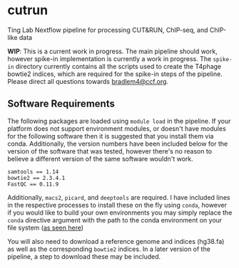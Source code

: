 # cutrun
Ting Lab Nextflow pipeline for processing CUT&amp;RUN, ChIP-seq, and ChIP-like data

**WIP**: This is a current work in progress. The main pipeline should work, however spike-in implementation is currently a work in progress. The `spike-in` directory currently contains all the scripts used to create the T4phage bowtie2 indices, which are required for the spike-in steps of the pipeline. Please direct all questions towards bradlem4@ccf.org. 

## Software Requirements
The following packages are loaded using `module load` in the pipeline. If your platform does not support environment modules, or doesn't have modules for the following software then it is suggested that you install them via conda. Additionally, the version numbers have been included below for the version of the software that was tested, however there's no reason to believe a different version of the same software wouldn't work. 
```
samtools == 1.14
bowtie2 == 2.3.4.1
FastQC == 0.11.9
```
Additionally, `macs2`, `picard`, and `deeptools` are required. I have included lines in the respective processes to install these on the fly using `conda`, however if you would like to build your own environments you may simply replace the `conda` directive argument with the path to the conda environment on your file system ([as seen here](https://www.nextflow.io/docs/latest/conda.html))

You will also need to download a reference genome and indices (hg38.fa) as well as the corresponding `bowtie2` indices. In a later version of the pipeline, a step to download these may be included.
